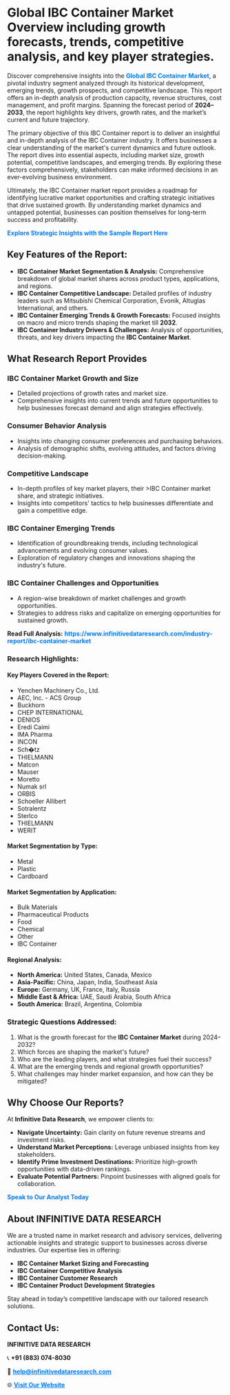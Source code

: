<h1>Global IBC Container Market Overview including growth forecasts, trends, competitive analysis, and key player strategies.</h1>
<p>
Discover comprehensive insights into the 
<a href="https://www.infinitivedataresearch.com/industry-report/ibc-container-market" rel="dofollow" style="color: #007BFF; text-decoration: none;"><strong>Global IBC Container Market</strong></a>, a pivotal industry segment analyzed through its historical development, emerging trends, growth prospects, and competitive landscape. This report offers an in-depth analysis of production capacity, revenue structures, cost management, and profit margins. Spanning the forecast period of <strong>2024–2033</strong>, the report highlights key drivers, growth rates, and the market’s current and future trajectory.
</p>
<p>
The primary objective of this IBC Container report is to deliver an insightful and in-depth analysis of the IBC Container industry. It offers businesses a clear understanding of the market's current dynamics and future outlook. The report dives into essential aspects, including market size, growth potential, competitive landscapes, and emerging trends. By exploring these factors comprehensively, stakeholders can make informed decisions in an ever-evolving business environment.
</p>
<p>
Ultimately, the IBC Container market report provides a roadmap for identifying lucrative market opportunities and crafting strategic initiatives that drive sustained growth. By understanding market dynamics and untapped potential, businesses can position themselves for long-term success and profitability.
</p>
<p>
<a href="https://www.infinitivedataresearch.com/request-sample/reportId=111029" style="color: #007BFF; text-decoration: none;"><strong>Explore Strategic Insights with the Sample Report Here</strong></a>
</p>

<h2>Key Features of the Report:</h2>
<ul>
<li><strong>IBC Container Market Segmentation & Analysis:</strong> Comprehensive breakdown of global market shares across product types, applications, and regions.</li>
<li><strong>IBC Container Competitive Landscape:</strong> Detailed profiles of industry leaders such as Mitsubishi Chemical Corporation, Evonik, Altuglas International, and others.</li>
<li><strong>IBC Container Emerging Trends & Growth Forecasts:</strong> Focused insights on macro and micro trends shaping the market till <strong>2032</strong>.</li>
<li><strong>IBC Container Industry Drivers & Challenges:</strong> Analysis of opportunities, threats, and key drivers impacting the <strong>IBC Container Market</strong>.</li>
</ul>

<h2>What Research Report Provides</h2>
<h3>IBC Container Market Growth and Size</h3>
<ul>
<li>Detailed projections of growth rates and market size.</li>
<li>Comprehensive insights into current trends and future opportunities to help businesses forecast demand and align strategies effectively.</li>
</ul>

<h3>Consumer Behavior Analysis</h3>
<ul>
<li>Insights into changing consumer preferences and purchasing behaviors.</li>
<li>Analysis of demographic shifts, evolving attitudes, and factors driving decision-making.</li>
</ul>

<h3>Competitive Landscape</h3>
<ul>
<li>In-depth profiles of key market players, their >IBC Container market share, and strategic initiatives.</li>
<li>Insights into competitors' tactics to help businesses differentiate and gain a competitive edge.</li>
</ul>

<h3>IBC Container Emerging Trends</h3>
<ul>
<li>Identification of groundbreaking trends, including technological advancements and evolving consumer values.</li>
<li>Exploration of regulatory changes and innovations shaping the industry's future.</li>
</ul>

<h3>IBC Container Challenges and Opportunities</h3>
<ul>
<li>A region-wise breakdown of market challenges and growth opportunities.</li>
<li>Strategies to address risks and capitalize on emerging opportunities for sustained growth.</li>
</ul>
<p><strong>Read Full Analysis:</strong> <a href="https://www.infinitivedataresearch.com/industry-report/ibc-container-market" rel="dofollow" style="color: #007BFF; text-decoration: none;"><strong>https://www.infinitivedataresearch.com/industry-report/ibc-container-market</strong></a></p>
<h3>Research Highlights:</h3>
<h4>Key Players Covered in the Report:</h4>
<ul><li>Yenchen Machinery Co., Ltd.</li><li>AEC, Inc. - ACS Group</li><li>Buckhorn</li><li>CHEP INTERNATIONAL</li><li>DENIOS</li><li>Eredi Caimi</li><li>IMA Pharma</li><li>INCON</li><li>Sch�tz</li><li>THIELMANN</li><li>Matcon</li><li>Mauser</li><li>Moretto</li><li>Numak srl</li><li>ORBIS</li><li>Schoeller Allibert</li><li>Sotralentz</li><li>Sterlco</li><li>THIELMANN</li><li>WERIT</li></ul>
<h4>Market Segmentation by Type:</h4>
<ul><li>Metal</li><li>Plastic</li><li>Cardboard</li></ul>
<h4>Market Segmentation by Application:</h4>
<ul><li>Bulk Materials</li><li>Pharmaceutical Products</li><li>Food</li><li>Chemical</li><li>Other</li><li>IBC Container</li></ul>

<h4>Regional Analysis:</h4>
<ul>
<li><strong>North America:</strong> United States, Canada, Mexico</li>
<li><strong>Asia-Pacific:</strong> China, Japan, India, Southeast Asia</li>
<li><strong>Europe:</strong> Germany, UK, France, Italy, Russia</li>
<li><strong>Middle East & Africa:</strong> UAE, Saudi Arabia, South Africa</li>
<li><strong>South America:</strong> Brazil, Argentina, Colombia</li>
</ul>

<h3>Strategic Questions Addressed:</h3>
<ol>
<li>What is the growth forecast for the <strong>IBC Container Market</strong> during 2024–2032?</li>
<li>Which forces are shaping the market's future?</li>
<li>Who are the leading players, and what strategies fuel their success?</li>
<li>What are the emerging trends and regional growth opportunities?</li>
<li>What challenges may hinder market expansion, and how can they be mitigated?</li>
</ol>

<h2>Why Choose Our Reports?</h2>
<p>At <strong>Infinitive Data Research</strong>, we empower clients to:</p>
<ul>
<li><strong>Navigate Uncertainty:</strong> Gain clarity on future revenue streams and investment risks.</li>
<li><strong>Understand Market Perceptions:</strong> Leverage unbiased insights from key stakeholders.</li>
<li><strong>Identify Prime Investment Destinations:</strong> Prioritize high-growth opportunities with data-driven rankings.</li>
<li><strong>Evaluate Potential Partners:</strong> Pinpoint businesses with aligned goals for collaboration.</li>
</ul>
<p><a href="https://www.infinitivedataresearch.com/industry-report/ibc-container-market" rel="dofollow" style="color: #007BFF; text-decoration: none;"><strong>Speak to Our Analyst Today</strong></a></p>

<h2>About INFINITIVE DATA RESEARCH</h2>
<p>We are a trusted name in market research and advisory services, delivering actionable insights and strategic support to businesses across diverse industries. Our expertise lies in offering:</p>
<ul>
<li><strong>IBC Container Market Sizing and Forecasting</strong></li>
<li><strong>IBC Container Competitive Analysis</strong></li>
<li><strong>IBC Container Customer Research</strong></li>
<li><strong>IBC Container Product Development Strategies</strong></li>
</ul>
<p>Stay ahead in today’s competitive landscape with our tailored research solutions.</p>

<h2>Contact Us:</h2>
<p><strong>INFINITIVE DATA RESEARCH</strong></p>
<p>📞 <strong>+91 (883) 074-8030</strong></p>
<p>📧 <strong><a href="mailto:help@infinitivedataresearch.com" style="color: #007BFF;">help@infinitivedataresearch.com</a></strong></p>
<p>🌐 <strong><a href="https://www.infinitivedataresearch.com" rel="dofollow" style="color: #007BFF;">Visit Our Website</a></strong></p>